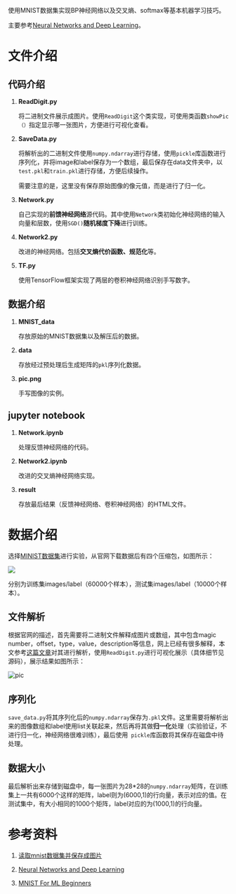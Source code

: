 使用MNIST数据集实现BP神经网络以及交叉熵、softmax等基本机器学习技巧。

主要参考[Neural Networks and Deep Learning](http://neuralnetworksanddeeplearning.com/)。

# 文件介绍

## 代码介绍

1. **ReadDigit.py**

   将二进制文件展示成图片。使用`ReadDigit`这个类实现，可使用类函数`showPic（）`指定显示哪一张图片，方便进行可视化查看。

2. **SaveData.py**

   将解析出的二进制文件使用`numpy.ndarray`进行存储，使用`pickle`库函数进行序列化，并将image和label保存为一个数组，最后保存在data文件夹中，以`test.pkl`和`train.pkl`进行存储，方便后续操作。

   需要注意的是，这里没有保存原始图像的像元值，而是进行了归一化。

3. **Network.py**

   自己实现的**前馈神经网络**源代码。其中使用`Network`类初始化神经网络的输入向量和层数，使用`SGD()`**随机梯度下降**进行训练。

4. **Network2.py**

   改进的神经网络。包括**交叉熵代价函数、规范化**等。

5. **TF.py**

   使用TensorFlow框架实现了两层的卷积神经网络识别手写数字。

## 数据介绍

1. **MNIST_data**

   存放原始的MNIST数据集以及解压后的数据。

2. **data**

   存放经过预处理后生成矩阵的`pkl`序列化数据。

3. **pic.png**

   手写图像的实例。

## jupyter notebook

1. **Network.ipynb**

   处理反馈神经网络的代码。

2. **Network2.ipynb**

   改进的交叉熵神经网络实现。

3. **result**

   存放最后结果（反馈神经网络、卷积神经网络）的HTML文件。

# 数据介绍

选择[MINIST数据集](http://yann.lecun.com/exdb/mnist/)进行实验，从官网下载数据后有四个压缩包，如图所示：

![](http://wx1.sinaimg.cn/mw690/0060lm7Tly1fq66tru089j30h302owej.jpg)

分别为训练集images/label（60000个样本），测试集images/label（10000个样本）。

## 文件解析

根据官网的描述，首先需要将二进制文件解释成图片或数组，其中包含magic number，offset，type，value，description等信息，网上已经有很多解释，本文参考[这篇文章](https://blog.csdn.net/yf_li123/article/details/76710028)对其进行解析，使用`ReadDigit.py`进行可视化展示（具体细节见源码），展示结果如图所示：

![pic](http://wx3.sinaimg.cn/mw690/0060lm7Tly1fr9osahd7nj30hs0dcjr7.jpg)

## 序列化

`save_data.py`将其序列化后的`numpy.ndarray`保存为`.pkl`文件。这里需要将解析出来的图像数组和label使用list关联起来，然后再将其做**归一化**处理（实验验证，不进行归一化，神经网络很难训练），最后使用` pickle`库函数将其保存在磁盘中待处理。

## 数据大小

最后解析出来存储到磁盘中，每一张图片为28*28的`numpy.ndarray`矩阵，在训练集上一共有6000个这样的矩阵，label则为(6000,1)的行向量，表示对应的值。在测试集中，有大小相同的1000个矩阵，label对应的为(1000,1)的行向量。



# 参考资料

1. [读取mnist数据集并保存成图片](https://blog.csdn.net/yf_li123/article/details/76710028)

2. [Neural Networks and Deep Learning](http://neuralnetworksanddeeplearning.com/)

3. [MNIST For ML Beginners](https://www.tensorflow.org/versions/r1.2/get_started/mnist/beginners)

   ​